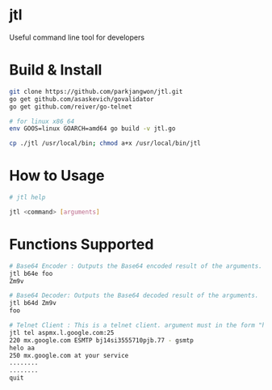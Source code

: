 # jtl
Useful command line tool for developers

# Build & Install
```bash
git clone https://github.com/parkjangwon/jtl.git
go get github.com/asaskevich/govalidator
go get github.com/reiver/go-telnet

# for linux x86_64
env GOOS=linux GOARCH=amd64 go build -v jtl.go

cp ./jtl /usr/local/bin; chmod a+x /usr/local/bin/jtl
```

# How to Usage
```bash
# jtl help

jtl <command> [arguments]
```

# Functions Supported
```bash
# Base64 Encoder : Outputs the Base64 encoded result of the arguments.
jtl b64e foo
Zm9v

# Base64 Decoder: Outputs the Base64 decoded result of the arguments.
jtl b64d Zm9v
foo

# Telnet Client : This is a telnet client. argument must in the form "host:port".
jtl tel aspmx.l.google.com:25
220 mx.google.com ESMTP bj14si3555710pjb.77 - gsmtp
helo aa
250 mx.google.com at your service
........
........
quit
```
